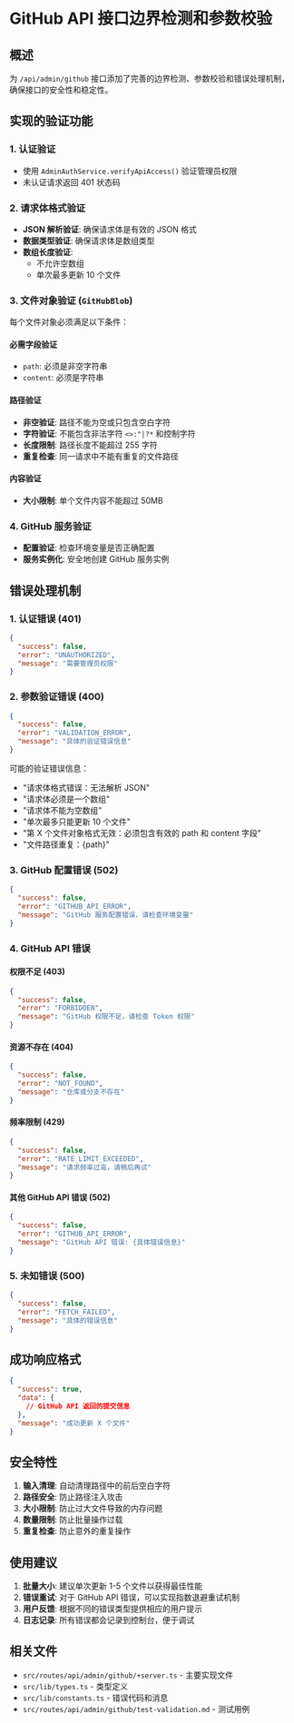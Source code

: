 # GitHub API 接口边界检测和参数校验

## 概述

为 `/api/admin/github` 接口添加了完善的边界检测、参数校验和错误处理机制，确保接口的安全性和稳定性。

## 实现的验证功能

### 1. 认证验证
- 使用 `AdminAuthService.verifyApiAccess()` 验证管理员权限
- 未认证请求返回 401 状态码

### 2. 请求体格式验证
- **JSON 解析验证**: 确保请求体是有效的 JSON 格式
- **数据类型验证**: 确保请求体是数组类型
- **数组长度验证**: 
  - 不允许空数组
  - 单次最多更新 10 个文件

### 3. 文件对象验证 (`GitHubBlob`)
每个文件对象必须满足以下条件：

#### 必需字段验证
- `path`: 必须是非空字符串
- `content`: 必须是字符串

#### 路径验证
- **非空验证**: 路径不能为空或只包含空白字符
- **字符验证**: 不能包含非法字符 `<>:"|?*` 和控制字符
- **长度限制**: 路径长度不能超过 255 字符
- **重复检查**: 同一请求中不能有重复的文件路径

#### 内容验证
- **大小限制**: 单个文件内容不能超过 50MB

### 4. GitHub 服务验证
- **配置验证**: 检查环境变量是否正确配置
- **服务实例化**: 安全地创建 GitHub 服务实例

## 错误处理机制

### 1. 认证错误 (401)
```json
{
  "success": false,
  "error": "UNAUTHORIZED",
  "message": "需要管理员权限"
}
```

### 2. 参数验证错误 (400)
```json
{
  "success": false,
  "error": "VALIDATION_ERROR",
  "message": "具体的验证错误信息"
}
```

可能的验证错误信息：
- "请求体格式错误：无法解析 JSON"
- "请求体必须是一个数组"
- "请求体不能为空数组"
- "单次最多只能更新 10 个文件"
- "第 X 个文件对象格式无效：必须包含有效的 path 和 content 字段"
- "文件路径重复：{path}"

### 3. GitHub 配置错误 (502)
```json
{
  "success": false,
  "error": "GITHUB_API_ERROR",
  "message": "GitHub 服务配置错误，请检查环境变量"
}
```

### 4. GitHub API 错误

#### 权限不足 (403)
```json
{
  "success": false,
  "error": "FORBIDDEN",
  "message": "GitHub 权限不足，请检查 Token 权限"
}
```

#### 资源不存在 (404)
```json
{
  "success": false,
  "error": "NOT_FOUND",
  "message": "仓库或分支不存在"
}
```

#### 频率限制 (429)
```json
{
  "success": false,
  "error": "RATE_LIMIT_EXCEEDED",
  "message": "请求频率过高，请稍后再试"
}
```

#### 其他 GitHub API 错误 (502)
```json
{
  "success": false,
  "error": "GITHUB_API_ERROR",
  "message": "GitHub API 错误: {具体错误信息}"
}
```

### 5. 未知错误 (500)
```json
{
  "success": false,
  "error": "FETCH_FAILED",
  "message": "具体的错误信息"
}
```

## 成功响应格式

```json
{
  "success": true,
  "data": {
    // GitHub API 返回的提交信息
  },
  "message": "成功更新 X 个文件"
}
```

## 安全特性

1. **输入清理**: 自动清理路径中的前后空白字符
2. **路径安全**: 防止路径注入攻击
3. **大小限制**: 防止过大文件导致的内存问题
4. **数量限制**: 防止批量操作过载
5. **重复检查**: 防止意外的重复操作

## 使用建议

1. **批量大小**: 建议单次更新 1-5 个文件以获得最佳性能
2. **错误重试**: 对于 GitHub API 错误，可以实现指数退避重试机制
3. **用户反馈**: 根据不同的错误类型提供相应的用户提示
4. **日志记录**: 所有错误都会记录到控制台，便于调试

## 相关文件

- `src/routes/api/admin/github/+server.ts` - 主要实现文件
- `src/lib/types.ts` - 类型定义
- `src/lib/constants.ts` - 错误代码和消息
- `src/routes/api/admin/github/test-validation.md` - 测试用例
